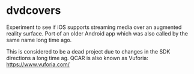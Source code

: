 # dvdcovers
Experiment to see if iOS supports streaming media over an augmented reality surface. Port of an older Android app which was also called by the same name long time ago.

This is considered to be a dead project due to changes in the SDK directions a long time ag. QCAR is also known as Vuforia: https://www.vuforia.com/
